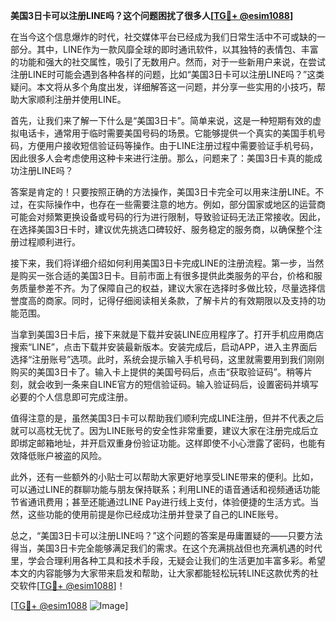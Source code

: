 **美国3日卡可以注册LINE吗？这个问题困扰了很多人[[TG💪+ @esim1088](https://t.me/s/esim1088)]**

在当今这个信息爆炸的时代，社交媒体平台已经成为我们日常生活中不可或缺的一部分。其中，LINE作为一款风靡全球的即时通讯软件，以其独特的表情包、丰富的功能和强大的社交属性，吸引了无数用户。然而，对于一些新用户来说，在尝试注册LINE时可能会遇到各种各样的问题，比如“美国3日卡可以注册LINE吗？”这类疑问。本文将从多个角度出发，详细解答这一问题，并分享一些实用的小技巧，帮助大家顺利注册并使用LINE。

首先，让我们来了解一下什么是“美国3日卡”。简单来说，这是一种短期有效的虚拟电话卡，通常用于临时需要美国号码的场景。它能够提供一个真实的美国手机号码，方便用户接收短信验证码等操作。由于LINE注册过程中需要验证手机号码，因此很多人会考虑使用这种卡来进行注册。那么，问题来了：美国3日卡真的能成功注册LINE吗？

答案是肯定的！只要按照正确的方法操作，美国3日卡完全可以用来注册LINE。不过，在实际操作中，也存在一些需要注意的地方。例如，部分国家或地区的运营商可能会对频繁更换设备或号码的行为进行限制，导致验证码无法正常接收。因此，在选择美国3日卡时，建议优先挑选口碑较好、服务稳定的服务商，以确保整个注册过程顺利进行。

接下来，我们将详细介绍如何利用美国3日卡完成LINE的注册流程。第一步，当然是购买一张合适的美国3日卡。目前市面上有很多提供此类服务的平台，价格和服务质量参差不齐。为了保障自己的权益，建议大家在选择时多做比较，尽量选择信誉度高的商家。同时，记得仔细阅读相关条款，了解卡片的有效期限以及支持的功能范围。

当拿到美国3日卡后，接下来就是下载并安装LINE应用程序了。打开手机应用商店搜索“LINE”，点击下载并安装最新版本。安装完成后，启动APP，进入主界面后选择“注册账号”选项。此时，系统会提示输入手机号码，这里就需要用到我们刚刚购买的美国3日卡了。输入卡上提供的美国号码后，点击“获取验证码”。稍等片刻，就会收到一条来自LINE官方的短信验证码。输入验证码后，设置密码并填写必要的个人信息即可完成注册。

值得注意的是，虽然美国3日卡可以帮助我们顺利完成LINE注册，但并不代表之后就可以高枕无忧了。因为LINE账号的安全性非常重要，建议大家在注册完成后立即绑定邮箱地址，并开启双重身份验证功能。这样即使不小心泄露了密码，也能有效降低账户被盗的风险。

此外，还有一些额外的小贴士可以帮助大家更好地享受LINE带来的便利。比如，可以通过LINE的群聊功能与朋友保持联系；利用LINE的语音通话和视频通话功能节省通讯费用；甚至还能通过LINE Pay进行线上支付，体验便捷的生活方式。当然，这些功能的使用前提是你已经成功注册并登录了自己的LINE账号。

总之，“美国3日卡可以注册LINE吗？”这个问题的答案是毋庸置疑的——只要方法得当，美国3日卡完全能够满足我们的需求。在这个充满挑战但也充满机遇的时代里，学会合理利用各种工具和技术手段，无疑会让我们的生活更加丰富多彩。希望本文的内容能够为大家带来启发和帮助，让大家都能轻松玩转LINE这款优秀的社交软件[[TG💪+ @esim1088](https://t.me/s/esim1088)]！

[[TG💪+ @esim1088](https://t.me/s/esim1088) ![Image](https://i.postimg.cc/4NQfJmqS/Snipaste-2025-05-13-00-14-12.png)]